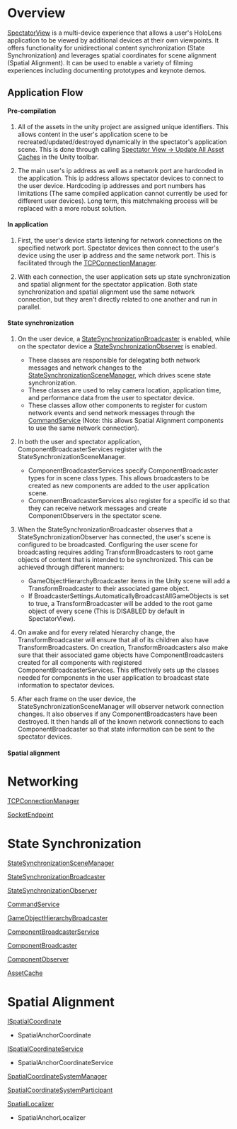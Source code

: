 # Overview

[SpectatorView](Scripts/SpectatorView.cs) is a multi-device experience that allows a user's HoloLens application to be viewed by additional devices at their own viewpoints. It offers functionality for unidirectional content synchronization (State Synchronization) and leverages spatial coordinates for scene alignment (Spatial Alignment). It can be used to enable a variety of filming experiences including documenting prototypes and keynote demos.

## Application Flow

#### Pre-compilation
1) All of the assets in the unity project are assigned unique identifiers. This allows content in the user's application scene to be recreated/updated/destroyed dynamically in the spectator's application scene. This is done through calling [Spectator View -> Update All Asset Caches](Scripts/Editor/StateSynchronizationMenuItems.cs) in the Unity toolbar.

2) The main user's ip address as well as a network port are hardcoded in the application. This ip address allows spectator devices to connect to the user device. Hardcoding ip addresses and port numbers has limitations (The same compiled application cannot currently be used for different user devices). Long term, this matchmaking process will be replaced with a more robust solution.

#### In application
1) First, the user's device starts listening for network connections on the specified network port. Spectator devices then connect to the user's device using the user ip address and the same network port. This is facilitated through the [TCPConnectionManager](../Socketer/Scripts/TCPConnectionManager.cs).

2) With each connection, the user application sets up state synchronization and spatial alignment for the spectator application. Both state synchronization and spatial alignment use the same network connection, but they aren't directly related to one another and run in parallel.

#### State synchronization
1) On the user device, a [StateSynchronizationBroadcaster](Scripts/StateSynchronization/StateSynchronizationBroadcaster.cs) is enabled, while on the spectator device a 
[StateSynchronizationObserver](Scripts/StateSynchronization/StateSynchronizationObserver.cs) is enabled.
    * These classes are responsible for delegating both network messages and network changes to the [StateSynchronizationSceneManager](Scripts/StateSynchronization/StateSynchronizationSceneManager.cs), which drives scene state synchronization.
    * These classes are used to relay camera location, application time, and performance data from the user to spectator device.
    * These classes allow other components to register for custom network events and send network messages through the [CommandService](Scripts/StateSynchronization/CommandService.cs) (Note: this allows Spatial Alignment components to use the same network connection).

2) In both the user and spectator application, ComponentBroadcasterServices register with the StateSynchronizationSceneManager.
      * ComponentBroadcasterServices specify ComponentBroadcaster types for in scene class types. This allows broadcasters to be created as new components are added to the user application scene.
      * ComponentBroadcasterServices also register for a specific id so that they can receive network messages and create ComponentObservers in the spectator scene.

3) When the StateSynchronizationBroadcaster observes that a StateSynchronizationObserver has connected, the user's scene is configured to be broadcasted. Configuring the user scene for broadcasting requires adding TransformBroadcasters to root game objects of content that is intended to be synchronized. This can be achieved through different manners:
      * GameObjectHierarchyBroadcaster items in the Unity scene will add a TransformBroadcaster to their associated game object.
      * If BroadcasterSettings.AutomaticallyBroadcastAllGameObjects is set to true, a TransformBroadcaster will be added to the root game object of every scene (This is DISABLED by default in SpectatorView).
      
4) On awake and for every related hierarchy change, the TransformBroadcaster will ensure that all of its children also have TransformBroadcasters. On creation, TransformBroadcasters also make sure that their associated game objects have ComponentBroadcasters created for all components with registered ComponentBroadcasterServices. This effectively sets up the classes needed for components in the user application to broadcast state information to spectator devices.

5) After each frame on the user device, the StateSynchronizationSceneManager will observer network connection changes. It also observes if any ComponentBroadcasters have been destroyed. It then hands all of the known network connections to each ComponentBroadcaster so that state information can be sent to the spectator devices.

#### Spatial alignment

# Networking

[TCPConnectionManager](../Socketer/Scripts/TCPConnectionManager.cs)

[SocketEndpoint](../Socketer/Scripts/SocketEndpoint.cs)

# State Synchronization

[StateSynchronizationSceneManager](Scripts/StateSynchronization/StateSynchronizationSceneManager.cs)

[StateSynchronizationBroadcaster](Scripts/StateSynchronization/StateSynchronizationBroadcaster.cs)

[StateSynchronizationObserver](Scripts/StateSynchronization/StateSynchronizationObserver.cs)

[CommandService](Scripts/StateSynchronization/CommandService.cs)

[GameObjectHierarchyBroadcaster](Scripts/StateSynchronization/GameObjectHierarchyBroadcaster.cs)

[ComponentBroadcasterService](Scripts/StateSynchronization/ComponentBroadcasterService.cs)

[ComponentBroadcaster](Scripts/StateSynchronization/ComponentBroadcaster.cs)

[ComponentObserver](Scripts/StateSynchronization/ComponentObserver.cs)

[AssetCache](Scripts/StateSynchronization/AssetCache.cs)

# Spatial Alignment

[ISpatialCoordinate](../Sharing/SpatialAlignment/Common/ISpatialCoordinate.cs)

* SpatialAnchorCoordinate

[ISpatialCoordinateService](../Sharing/SpatialAlignment/Common/ISpatialCoordinateService.cs)

* SpatialAnchorCoordinateService

[SpatialCoordinateSystemManager](Scripts/Sharing/SpatialCoordinateSystemManager.cs)

[SpatialCoordinateSystemParticipant](Scripts/Sharing/SpatialCoordinateSystemParticipant.cs)

[SpatialLocalizer](Scripts/Sharing/SpatialLocalizer.cs)

* SpatialAnchorLocalizer
